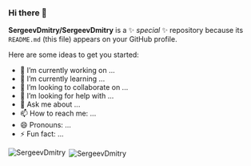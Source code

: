 ### Hi there 👋


**SergeevDmitry/SergeevDmitry** is a ✨ _special_ ✨ repository because its `README.md` (this file) appears on your GitHub profile.

Here are some ideas to get you started:

- 🔭 I’m currently working on ...
- 🌱 I’m currently learning ...
- 👯 I’m looking to collaborate on ...
- 🤔 I’m looking for help with ...
- 💬 Ask me about ...
- 📫 How to reach me: ...
- 😄 Pronouns: ...
- ⚡ Fun fact: ...

<p><img align="left" src="https://github-readme-stats.vercel.app/api/top-langs/?username=SergeevDmitry&layout=compact&hide=html" alt="SergeevDmitry" /></p>

<p>&nbsp;<img align="center" src="https://github-readme-stats.vercel.app/api?username=SergeevDmitry&hide=contribs&include_all_commits=true&count_private=true&show_icons=true" alt="SergeevDmitry" /></p>
